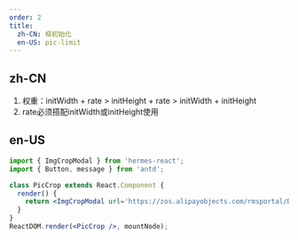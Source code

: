 ```yaml
---
order: 2
title:
  zh-CN: 框初始化
  en-US: pic-limit
---
```


## zh-CN
1. 权重：initWidth + rate > initHeight + rate > initWidth + initHeight
2. rate必须搭配initWidth或initHeight使用

## en-US


````jsx
import { ImgCropModal } from 'hermes-react';
import { Button, message } from 'antd';

class PicCrop extends React.Component {
  render() {
    return <ImgCropModal url='https://zos.alipayobjects.com/rmsportal/DGEchaQyPzdwMvbqzzsk.jpg' isModal={false} style={{width: 500}} initWidth={0.6} rate={1.5}/>
  }
}
ReactDOM.render(<PicCrop />, mountNode);
````
